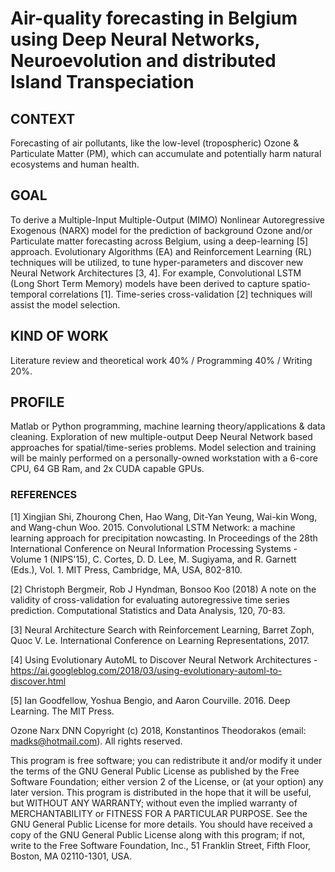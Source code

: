 # Air-quality forecasting in Belgium using Deep Neural Networks, Neuroevolution and distributed Island T​ranspeciation

## CONTEXT
Forecasting of air pollutants, like the low-level (tropospheric) Ozone & Particulate Matter (PM), which can accumulate and potentially harm natural ecosystems and human health.

## GOAL
To derive a Multiple-Input Multiple-Output (MIMO) Nonlinear Autoregressive Exogenous (NARX) model for the prediction of background Ozone and/or Particulate matter forecasting across Belgium, using a deep-learning [5] approach.
Evolutionary Algorithms (EA) and Reinforcement Learning (RL) techniques will be utilized, to tune hyper-parameters and discover new Neural Network Architectures [3, 4]. For example, Convolutional LSTM (Long Short Term Memory) models have been derived to capture spatio-temporal correlations [1]. Time-series cross-validation [2] techniques will assist the model selection.

## KIND OF WORK
Literature review and theoretical work 40% / Programming 40% / Writing 20%.

## PROFILE
Matlab or Python programming, machine learning theory/applications & data cleaning. Exploration of new multiple-output Deep Neural Network based approaches for spatial/time-series problems. Model selection and training will be mainly performed on a personally-owned workstation with a 6-core CPU, 64 GB Ram, and 2x CUDA capable GPUs.

### REFERENCES

[1] Xingjian Shi, Zhourong Chen, Hao Wang, Dit-Yan Yeung, Wai-kin Wong, and Wang-chun Woo. 2015. Convolutional LSTM Network: a machine learning approach for precipitation nowcasting. In Proceedings of the 28th International Conference on Neural Information Processing Systems - Volume 1 (NIPS'15), C. Cortes, D. D. Lee, M. Sugiyama, and R. Garnett (Eds.), Vol. 1. MIT Press, Cambridge, MA, USA, 802-810.

[2] Christoph Bergmeir, Rob J Hyndman, Bonsoo Koo (2018) A note on the validity of cross-validation for evaluating autoregressive time series prediction. Computational Statistics and Data Analysis, 120, 70-83.

[3] Neural Architecture Search with Reinforcement Learning, Barret Zoph, Quoc V. Le. International Conference on Learning Representations, 2017.

[4] Using Evolutionary AutoML to Discover Neural Network Architectures - https://ai.googleblog.com/2018/03/using-evolutionary-automl-to-discover.html

[5] Ian Goodfellow, Yoshua Bengio, and Aaron Courville. 2016. Deep Learning. The MIT Press.

Ozone Narx DNN
Copyright (c) 2018, Konstantinos Theodorakos (email: madks@hotmail.com).
All rights reserved.

This program is free software; you can redistribute it and/or modify it under the terms of the GNU General Public License as published by the Free Software Foundation; either version 2 of the License, or (at your option) any later version.
This program is distributed in the hope that it will be useful, but WITHOUT ANY WARRANTY; without even the implied warranty of MERCHANTABILITY or FITNESS FOR A PARTICULAR PURPOSE.  See the GNU General Public License for more details.
You should have received a copy of the GNU General Public License along with this program; if not, write to the Free Software Foundation, Inc., 51 Franklin Street, Fifth Floor, Boston, MA  02110-1301, USA.
